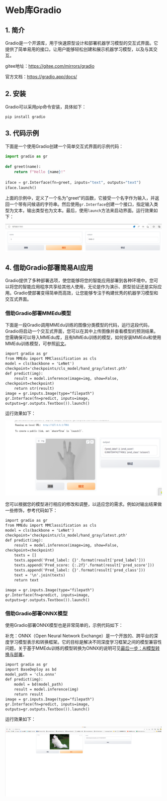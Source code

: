 # Web库Gradio

## 1. 简介

Gradio是一个开源库，用于快速原型设计和部署机器学习模型的交互式界面。它提供了简单易用的接口，让用户能够轻松创建和展示机器学习模型，以及与其交互。

gitee地址：https://gitee.com/mirrors/gradio

官方文档：https://gradio.app/docs/

## 2. 安装

Gradio可以采用pip命令安装，具体如下：

```
pip install gradio
```

## 3. 代码示例

下面是一个使用Gradio创建一个简单交互式界面的示例代码：

```python
import gradio as gr

def greet(name):
    return f"Hello {name}!"

iface = gr.Interface(fn=greet, inputs="text", outputs="text")
iface.launch()
```

上面的示例中，定义了一个名为"greet"的函数，它接受一个名字作为输入，并返回一个带有问候语的字符串。然后使用`gr.Interface`创建一个接口，指定输入类型为文本，输出类型也为文本。最后，使用`launch`方法来启动界面。运行效果如下：

![image](../images/scitech_tools/gradio示例1.png)

## 4. 借助Gradio部署简易AI应用

Gradio提供了多种部署选项，使您能够将您的智能应用部署到各种环境中。您可以将您的智能应用程序共享给其他人使用，无论是作为演示、原型验证还是实际应用。Gradio使部署变得简单而高效，让您能够专注于构建优秀的机器学习模型和交互式界面。

### 借助Gradio部署MMEdu模型

下面是一段Gradio调用MMEdu训练的图像分类模型的代码，运行这段代码，Gradio将启动一个交互式界面，您可以在其中上传图像并查看模型的预测结果。您需确保可以导入MMEdu库，且有MMEdu训练的模型，如何安装MMEdu和使用MMEdu训练模型，可参照[前文](https://xedu.readthedocs.io/zh/master/mmedu.html)。

```
import gradio as gr
from MMEdu import MMClassification as cls
model = cls(backbone = 'LeNet')
checkpoint='checkpoints/cls_model/hand_gray/latest.pth'
def predict(img):
    result = model.inference(image=img, show=False, checkpoint=checkpoint)
    return str(result)
image = gr.inputs.Image(type="filepath")
gr.Interface(fn=predict, inputs=image, outputs=gr.outputs.Textbox()).launch()
```

运行效果如下：

![image](../images/scitech_tools/gradio示例2.png)

您可以根据您的模型进行相应的修改和调整，以适应您的需求。例如对输出结果做一些修饰，参考代码如下：

```
import gradio as gr
from MMEdu import MMClassification as cls
model = cls(backbone = 'LeNet')
checkpoint='checkpoints/cls_model/hand_gray/latest.pth'
def predict(img):
    result = model.inference(image=img, show=False, checkpoint=checkpoint)
    texts = []
    texts.append('Pred_label: {}'.format(result['pred_label']))
    texts.append('Pred_score: {:.2f}'.format(result['pred_score']))
    texts.append('Pred_label: {}'.format(result['pred_class']))
    text = '\n'.join(texts)
    return text

image = gr.inputs.Image(type="filepath")
gr.Interface(fn=predict, inputs=image, outputs=gr.outputs.Textbox()).launch()
```

### 借助Gradio部署ONNX模型

使用Gradio部署ONNX模型也是非常简单的，示例代码如下：

补充：ONNX（Open Neural Network Exchange）是一个开放的、跨平台的深度学习模型表示和转换框架。它的目标是解决不同深度学习框架之间的模型兼容性问题，关于基于MMEdu训练的模型转换为ONNX的说明可见[最后一步：AI模型转换与部署](https://xedu.readthedocs.io/zh/master/mmedu/model_convert.html#ai)。

```
import gradio as gr
import BaseDeploy as bd
model_path = 'cls.onnx'
def predict(img):
    model = bd(model_path)
    result = model.inference(img)
    return result
image = gr.inputs.Image(type="filepath")
gr.Interface(fn=predict, inputs=image, outputs=gr.outputs.Textbox()).launch()
```

运行效果如下：

![image](../images/scitech_tools/gradio示例3.png)